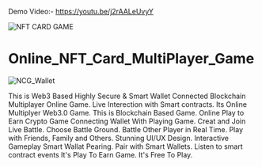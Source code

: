 Demo Video:- https://youtu.be/j2rAALeUvyY

![NFT CARD GAME](https://user-images.githubusercontent.com/97789707/203210398-e647a431-c308-42e3-8078-cc1ee6c11d44.png)
# Online_NFT_Card_MultiPlayer_Game
![NCG_Wallet](https://user-images.githubusercontent.com/97789707/203058935-c185d649-e161-4f1d-a95a-5321165169ec.jpg)

This is Web3 Based Highly Secure & Smart Wallet Connected Blockchain Multiplayer Online Game.
Live Interection with Smart contracts.
Its Online Multiplyer Web3.0 Game.
This is Blockchain Based Game.
Online Play to Earn Crypto Game
Connecting Wallet With Playing Game.
Creat and Join Live Battle.
Choose Battle Ground.
Battle Other Player in Real Time.
Play with Friends, Family and Others.
Stunning UI/UX Design.
Interactive Gameplay
Smart Wallat Pearing.
Pair with Smart Wallets.
Listen to smart contract events
It's Play To Earn Game.
It's Free To Play.
